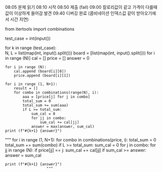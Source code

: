 08:05 문제 읽기
08:10 시작
08:50 제출 (fail)
09:00 칼로리값이 같고 가격이 다를때 값이 이상하게 들어감 발견
09:40 디버깅 완료 (콤비네이션 인덱스값 같이 받아오기에서 시간 지연)

from itertools import combinations

test_case = int(input())

for k in range (test_case):    
    N, L = list(map(int, input().split()))
    board = [list(map(int, input().split())) for i in range (N)]
    cal = []
    price = []
    answer = 0
    
    for i in range (N):
        cal.append (board[i][0])
        price.append (board[i][1])
    
    for i in range (1, N+1):
        result = []
        for combo in combinations(range(N), i):
            aaa = [price[j] for j in combo]
            total_sum = 0
            total_sum += sum(aaa)
            if L >= total_sum:
                sum_cal = 0
                for jj in combo:
                    sum_cal += cal[jj]
                answer = max(answer, sum_cal)
    print (f"#{k+1} {answer}")

"""    for i in range (1, N+1):
        for combo in combinations(price, i):
            total_sum = 0
            total_sum += sum(combo)
            if L >= total_sum:
                sum_cal = 0
                for j in combo:
                    for jj in range (N):
                        if price[jj] == j:
                            sum_cal += cal[jj]
                if sum_cal >= answer:
                    answer = sum_cal
 
                    
    print (f"#{k+1} {answer}")
                       """